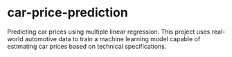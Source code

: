 # car-price-prediction
Predicting car prices using multiple linear regression. This project uses real-world automotive data to train a machine learning model capable of estimating car prices based on technical specifications.
